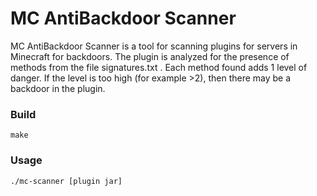 # MC AntiBackdoor Scanner
MC AntiBackdoor Scanner is a tool for scanning plugins for servers in Minecraft for backdoors. The plugin is analyzed for the presence of methods from the file signatures.txt . Each method found adds 1 level of danger. If the level is too high (for example >2), then there may be a backdoor in the plugin.

### Build
```
make
```

### Usage
```
./mc-scanner [plugin jar]
```